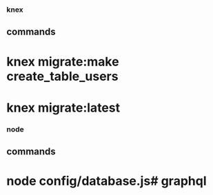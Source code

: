 ### knex
## commands
# knex migrate:make create_table_users
# knex migrate:latest

### node
## commands
# node config/database.js#   g r a p h q l  
 